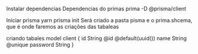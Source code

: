 Instalar dependencias 
Dependencias do primas 
    prima -D 
    @prisma/client

Iniciar prisma
    yarn prisma init
        Será criado  a pasta pisma e o prima.shcema, que é onde faremos as criações das tabaleas


criando tabales
    model client {
    id  String @id @default(uuid())
    name  String @unique
    password String
    }